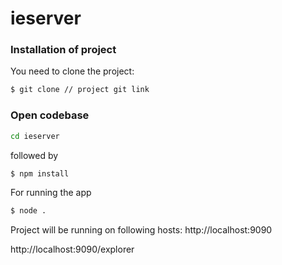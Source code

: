 
# ieserver
### Installation of project

You need to clone the project:

```sh
$ git clone // project git link
```

### Open codebase
```sh
cd ieserver
```
followed by

```sh
$ npm install 
```
For running the app
```sh
$ node .
```
Project will be running on following hosts:
http://localhost:9090

http://localhost:9090/explorer
